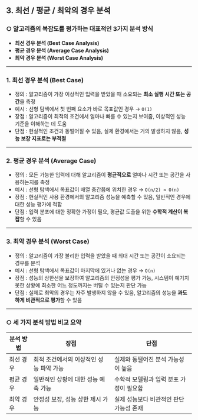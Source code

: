 ## 3.  최선 / 평균 / 최악의 경우 분석


### ○ 알고리즘의 복잡도를 평가하는 대표적인 3가지 분석 방식

- **최선 경우 분석 (Best Case Analysis)**
- **평균 경우 분석 (Average Case Analysis)**
- **최악 경우 분석 (Worst Case Analysis)**


---

### 1. 최선 경우 분석 (Best Case)

- 정의 : 알고리즘이 가장 이상적인 입력을 받았을 때 소요되는 **최소 실행 시간 또는 공간**을 측정
- 예시 : 선형 탐색에서 첫 번째 요소가 바로 목표값인 경우 → `O(1)`
- 장점 : 알고리즘이 최적의 조건에서 얼마나 빠를 수 있는지 보여줌, 이상적인 성능 기준을 이해하는 데 도움
- 단점 : 현실적인 조건과 동떨어질 수 있음, 실제 환경에서는 거의 발생하지 않음, **성능 보장 지표로는 부적절**

---

### 2. 평균 경우 분석 (Average Case)

- 정의 : 모든 가능한 입력에 대해 알고리즘이 **평균적으로** 얼마나 시간 또는 공간을 사용하는지를 측정
- 예시 : 선형 탐색에서 목표값이 배열 중간쯤에 위치한 경우 → `O(n/2) ≈ O(n)`
- 장점 : 현실적인 사용 환경에서의 알고리즘 성능을 예측할 수 있음, 일반적인 경우에 대한 성능 평가에 적합
- 단점 : 입력 분포에 대한 정확한 가정이 필요, 평균값 도출을 위한 **수학적 계산이 복잡**할 수 있음

---

### 3. 최악 경우 분석 (Worst Case)

- 정의 : 알고리즘이 가장 불리한 입력을 받았을 때 최대 시간 또는 공간이 소요되는 경우를 분석
- 예시 : 선형 탐색에서 목표값이 마지막에 있거나 없는 경우 → `O(n)`
- 장점 : 성능의 상한선을 보장하여 알고리즘의 안정성을 평가 가능, 시스템이 예기치 못한 상황에 최소한 어느 정도까지는 버틸 수 있는지 판단 가능
- 단점 : 실제로 최악의 경우는 자주 발생하지 않을 수 있음, 알고리즘의 성능을 **과도하게 비관적으로 평가**할 수 있음

---

### ○  세 가지 분석 방법 비교 요약

| 분석 방법      | 장점                                             | 단점                                                  |
|----------------|--------------------------------------------------|--------------------------------------------------------|
| 최선 경우       | 최적 조건에서의 이상적인 성능 파악 가능         | 실제와 동떨어진 분석 가능성이 높음                    |
| 평균 경우       | 일반적인 상황에 대한 성능 예측 가능             | 수학적 모델링과 입력 분포 가정이 필요함              |
| 최악 경우       | 안정성 보장, 성능 상한 제시 가능                | 실제 성능보다 비관적인 판단 가능성 존재               |
